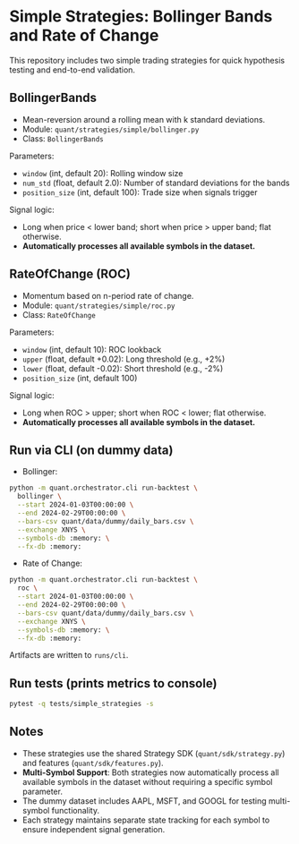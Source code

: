 # Simple Strategies: Bollinger Bands and Rate of Change

This repository includes two simple trading strategies for quick hypothesis testing and end-to-end validation.

## BollingerBands

- Mean-reversion around a rolling mean with k standard deviations.
- Module: `quant/strategies/simple/bollinger.py`
- Class: `BollingerBands`

Parameters:

- `window` (int, default 20): Rolling window size
- `num_std` (float, default 2.0): Number of standard deviations for the bands
- `position_size` (int, default 100): Trade size when signals trigger

Signal logic:

- Long when price < lower band; short when price > upper band; flat otherwise.
- **Automatically processes all available symbols in the dataset.**

## RateOfChange (ROC)

- Momentum based on n-period rate of change.
- Module: `quant/strategies/simple/roc.py`
- Class: `RateOfChange`

Parameters:

- `window` (int, default 10): ROC lookback
- `upper` (float, default +0.02): Long threshold (e.g., +2%)
- `lower` (float, default -0.02): Short threshold (e.g., -2%)
- `position_size` (int, default 100)

Signal logic:

- Long when ROC > upper; short when ROC < lower; flat otherwise.
- **Automatically processes all available symbols in the dataset.**

## Run via CLI (on dummy data)

- Bollinger:

```bash
python -m quant.orchestrator.cli run-backtest \
  bollinger \
  --start 2024-01-03T00:00:00 \
  --end 2024-02-29T00:00:00 \
  --bars-csv quant/data/dummy/daily_bars.csv \
  --exchange XNYS \
  --symbols-db :memory: \
  --fx-db :memory:
```

- Rate of Change:

```bash
python -m quant.orchestrator.cli run-backtest \
  roc \
  --start 2024-01-03T00:00:00 \
  --end 2024-02-29T00:00:00 \
  --bars-csv quant/data/dummy/daily_bars.csv \
  --exchange XNYS \
  --symbols-db :memory: \
  --fx-db :memory:
```

Artifacts are written to `runs/cli`.

## Run tests (prints metrics to console)

```bash
pytest -q tests/simple_strategies -s
```

## Notes

- These strategies use the shared Strategy SDK (`quant/sdk/strategy.py`) and features (`quant/sdk/features.py`).
- **Multi-Symbol Support**: Both strategies now automatically process all available symbols in the dataset without requiring a specific symbol parameter.
- The dummy dataset includes AAPL, MSFT, and GOOGL for testing multi-symbol functionality.
- Each strategy maintains separate state tracking for each symbol to ensure independent signal generation.
